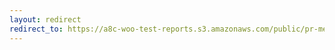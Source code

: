 ```yaml
---
layout: redirect
redirect_to: https://a8c-woo-test-reports.s3.amazonaws.com/public/pr-merge/41588/api/index.html
---
```

